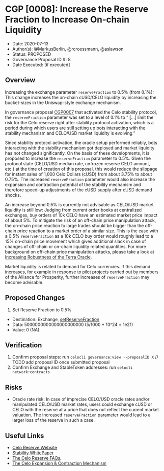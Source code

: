 # CGP [0008]: Increase the Reserve Fraction to Increase On-chain Liquidity

- Date: 2020-07-13
- Author(s): @MarkusBerlin, @rcroessmann, @aslawson
- Status: PROPOSED
- Governance Proposal ID #: 8
- Date Executed: [if executed]

## Overview

Increasing the exchange parameter `reserveFraction` to 0.5% (from 0.1%): This change increases the on-chain cUSD/CELO liquidity by increasing the bucket-sizes in the Uniswap-style exchange mechanism.

In governance proposal [CGP0007](https://github.com/celo-org/celo-proposals/blob/master/CGPs/0007.md) that activated the Celo stability protocol, the `reserveFraction` parameter was set to a level of 0.1% to “ [...] limit the risk for the Celo reserve right after stability protocol activation, which is a period during which users are still setting up bots interacting with the stability mechanism and CELO/USD market liquidity is evolving.”

Since stability protocol activation, the oracle setup performed reliably, bots interacting with the stability mechanism got deployed and market liquidity has not changed significantly. On the basis of these developments, it is proposed to increase the `reserveFraction` parameter to 0.5%. Given the protocol state (CELO/USD median rate, unfrozen reserve CELO amount, etc.) at the time of creation of this proposal, this would reduce the slippage for instant sales of 1,000 Celo Dollars (cUSD) from about 3.75% to about 0.75%. The increased `reserveFraction` parameter would also increase the expansion and contraction potential of the stability mechanism and therefore speed-up adjustments of the cUSD supply after cUSD demand shocks.

An increase beyond 0.5% is currently not advisable as CELO/USD market liquidity is still low: Judging from current order books at centralized exchanges, buy orders of 10k CELO have an estimated market price impact of about 5%. To mitigate the risk of an off-chain price manipulation attack, the on-chain price reaction to large trades should be bigger than the off-chain price reaction to a market order of a similar size. This is the case with a 0.5% `reserveFraction` as a 10k CELO buy order would roughly lead to a 15% on-chain price movement which gives additional slack in case of changes of off-chain or on-chain liquidity related quantities. For more background on off-chain price manipulation attacks, please take a look at [Increasing Robustness of the Terra Oracle](https://agora.terra.money/uploads/short-url/i0qz8LDesetkgfBBFWas1HORDYb.pdf). 

Market liquidity is related to demand for Celo currencies. If this demand increases, for example in response to pilot projects carried out by members of the Alliance for Prosperity, further increases of  `reserveFraction` may become advisable. 


## Proposed Changes

1. Set Reserve Fraction to 0.5%
  - Destination: Exchange, [setReserveFraction](https://github.com/celo-org/celo-monorepo/blob/de09a44f5ea2c2116506a6b3d05dcaaef92d4fad/packages/protocol/contracts/stability/Exchange.sol#L240)
  - Data: 5000000000000000000000 (5/1000 * 10^24 = 1e21) 
  - Value: 0 (NA)

## Verification

1. Confirm proposal steps: run `celocli governance:view --proposalID X` // TODO add proposal ID once submitted proposal
2. Confirm Exchange and StableToken addresses: run `celocli network:contracts`


## Risks

- Oracle rate risk: In case of imprecise CELO/USD oracle rates and/or manipulated CELO/USD market rates, users could exchange cUSD or CELO with the reserve at a price that does not reflect the current market valuation. The increased `reserveFraction` parameter would lead to a larger loss of the reserve in such a case.

## Useful Links

* [Celo Reserve Website](https://celoreserve.org/)
* [Stability WhitePaper](https://celo.org/papers/Celo_Stability_Analysis.pdf)
* [The Celo Reserve FAQs](https://medium.com/celoorg/the-celo-reserve-faqs-f3f7cbb1991f). 
* [The Celo Expansion & Contraction Mechanism](https://medium.com/celoorg/zooming-in-on-the-celo-expansion-contraction-mechanism-446ca7abe4f)

